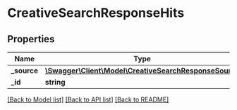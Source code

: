 # CreativeSearchResponseHits

## Properties
Name | Type | Description | Notes
------------ | ------------- | ------------- | -------------
**_source** | [**\Swagger\Client\Model\CreativeSearchResponseSource**](CreativeSearchResponseSource.md) |  | [optional] 
**_id** | **string** |  | [optional] 

[[Back to Model list]](../README.md#documentation-for-models) [[Back to API list]](../README.md#documentation-for-api-endpoints) [[Back to README]](../README.md)


